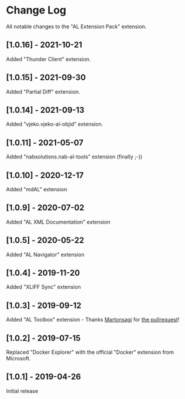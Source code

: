 # Change Log
All notable changes to the "AL Extension Pack" extension.

## [1.0.16] - 2021-10-21
Added "Thunder Client" extension.

## [1.0.15] - 2021-09-30
Added "Partial Diff" extension.

## [1.0.14] - 2021-09-13
Added "vjeko.vjeko-al-objid" extension.

## [1.0.11] - 2021-05-07
Added "nabsolutions.nab-al-tools" extension (finally ;-))

## [1.0.10] - 2020-12-17
Added "mdAL" extension

## [1.0.9] - 2020-07-02
Added "AL XML Documentation" extension

## [1.0.5] - 2020-05-22
Added "AL Navigator" extension

## [1.0.4] - 2019-11-20
Added "XLIFF Sync" extension

## [1.0.3] - 2019-09-12
Added "AL Toolbox" extension - Thanks [Martonsagi](https://github.com/martonsagi) for [the pullrequest](https://github.com/waldo1001/ALExtensionPack/pull/1)!

## [1.0.2] - 2019-07-15
Replaced "Docker Explorer" with the official "Docker" extension from Microsoft.

## [1.0.1] - 2019-04-26
Initial release 

